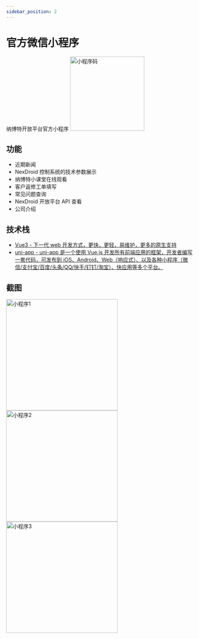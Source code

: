 ```yaml
---
sidebar_position: 2
---
```


# 官方微信小程序

纳博特开放平台官方小程序
<img src="/img/h5projects/miniappqrcode.jpg" width="200" alt="小程序码" />

## 功能

- 近期新闻
- NexDroid 控制系统的技术参数展示
- 纳博特小课堂在线观看
- 客户返修工单填写
- 常见问题查询
- NexDroid 开放平台 API 查看
- 公司介绍

## 技术栈

- [Vue3 - 下一代 web 开发方式，更快，更轻，易维护，更多的原生支持](https://taro.jd.com/)
- [uni-app - uni-app 是一个使用 Vue.js 开发所有前端应用的框架，开发者编写一套代码，可发布到 iOS、Android、Web（响应式）、以及各种小程序（微信/支付宝/百度/头条/QQ/快手/钉钉/淘宝）、快应用等多个平台。](https://taro-ui.jd.com/)

## 截图

<img src="/img/h5projects/miniapp1.jpg" width="300" alt="小程序1" align="center" />
<img src="/img/h5projects/miniapp2.jpg" width="300" alt="小程序2" align="center"  />
<img src="/img/h5projects/miniapp3.jpg" width="300" alt="小程序3" align="center"  />
